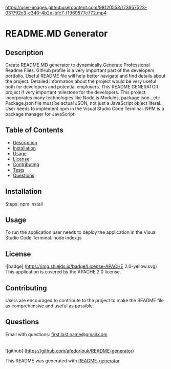 
https://user-images.githubusercontent.com/98120553/173957523-031792c3-c340-4b2d-bfc7-f1969577e772.mp4


<h1>README.MD Generator</h1>
  
## Description
Create README.MD generator to dynamically Generate Professional Readme Files.
GitHub profile is a very important part of the developers portfolio. Useful README file will help better navigate and find details about the project.  Detailed information about the project would be very useful both for developers and potential employers.  This README GENERATOR project if very important milestone for the developers. This project incorporates many technologies like Node.js Modules, package.json...etc Package.json file must be actual JSON, not just a JavaScript object literal. User needs to implement npm in the Visual Studio Code Terminal. NPM is a package manager for JavaScript.

## Table of Contents
- [Description](#description)
- [Installation](#installation)
- [Usage](#usage)
- [License](#license)
- [Contributing](#contributing)
- [Tests](#tests)
- [Questions](#questions)
## Installation
Steps:
npm install

## Usage
To run the application user needs to deploy the application in the Visual Studio Code Terminal.
node index.js
## License
![badge]
(https://img.shields.io/badge/License-APACHE 2.0-yellow.svg)
<br />
This application is covered by the APACHE 2.0 license. 
## Contributing
Users are encouraged to contribute to the project to make the README file as comprehensive and useful as possible.
## Questions
Email with questions: first.last.name@gmail.com<br /><br />
<br />
![github]
(https://github.com/afedoriouk/README-generator)
<br />

This README was generated with [README-generator](https://github.com/afedoriouk/README-generator)
